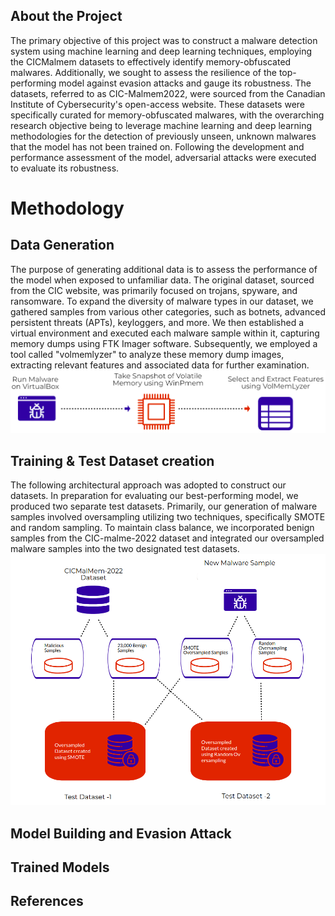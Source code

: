 ## About the Project
The primary objective of this project was to construct a malware detection system using machine learning and deep learning techniques, employing the CICMalmem datasets to effectively identify memory-obfuscated malwares. Additionally, we sought to assess the resilience of the top-performing model against evasion attacks and gauge its robustness. The datasets, referred to as CIC-Malmem2022, were sourced from the Canadian Institute of Cybersecurity's open-access website. These datasets were specifically curated for memory-obfuscated malwares, with the overarching research objective being to leverage machine learning and deep learning methodologies for the detection of previously unseen, unknown malwares that the model has not been trained on. Following the development and performance assessment of the model, adversarial attacks were executed to evaluate its robustness.

# Methodology
## Data Generation 
The purpose of generating additional data is to assess the performance of the model when exposed to unfamiliar data. The original dataset, sourced from the CIC website, was primarily focused on trojans, spyware, and ransomware. To expand the diversity of malware types in our dataset, we gathered samples from various other categories, such as botnets, advanced persistent threats (APTs), keyloggers, and more. We then established a virtual environment and executed each malware sample within it, capturing memory dumps using FTK Imager software. Subsequently, we employed a tool called "volmemlyzer" to analyze these memory dump images, extracting relevant features and associated data for further examination.
![Screenshot width="10" height="10"](datasetgeneration.png)

## Training & Test Dataset creation
The following architectural approach was adopted to construct our datasets. In preparation for evaluating our best-performing model, we produced two separate test datasets. Primarily, our generation of malware samples involved oversampling utilizing two techniques, specifically SMOTE and random sampling. To maintain class balance, we incorporated benign samples from the CIC-malme-2022 dataset and integrated our oversampled malware samples into the two designated test datasets. 
![Screenshot width="10" height="10"](dataset.png)

## Model Building and Evasion Attack

## Trained Models 

## References
